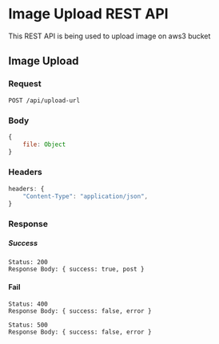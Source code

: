 # Image Upload REST API

This REST API is being used to upload image on aws3 bucket

## Image Upload

### Request

`POST /api/upload-url`

### Body
```js
{
    file: Object
}
```

### Headers 
```js
headers: {
    "Content-Type": "application/json",
}
```

### Response

##### Success
    Status: 200
    Response Body: { success: true, post }

#### Fail
    Status: 400
    Response Body: { success: false, error }

    Status: 500
    Response Body: { success: false, error }

